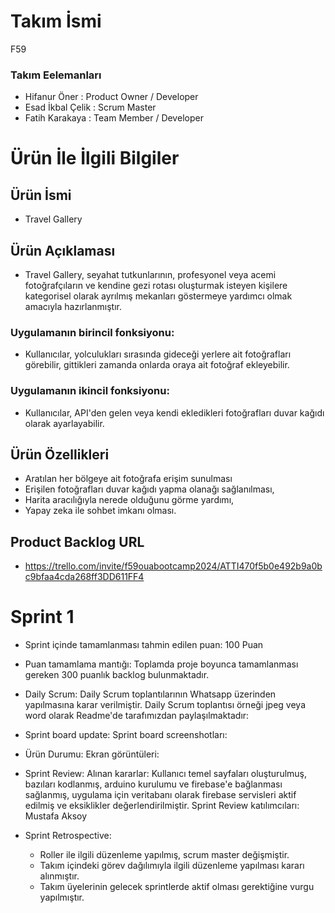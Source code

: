 # Takım İsmi

F59

### Takım Eelemanları
  - Hifanur Öner : Product Owner / Developer
  - Esad İkbal Çelik : Scrum Master
  - Fatih Karakaya : Team Member / Developer
  
 
# Ürün İle İlgili Bilgiler

## Ürün İsmi

   - Travel Gallery

## Ürün Açıklaması

   - Travel Gallery, seyahat tutkunlarının, profesyonel veya acemi fotoğrafçıların ve kendine gezi rotası oluşturmak isteyen kişilere kategorisel olarak ayrılmış mekanları göstermeye yardımcı olmak amacıyla hazırlanmıştır.

### Uygulamanın birincil fonksiyonu:

   - Kullanıcılar, yolculukları sırasında gideceği yerlere ait fotoğrafları görebilir, gittikleri zamanda onlarda oraya ait fotoğraf ekleyebilir.

### Uygulamanın ikincil fonksiyonu:

   - Kullanıcılar, API'den gelen veya kendi ekledikleri fotoğrafları duvar kağıdı olarak ayarlayabilir.
     
## Ürün Özellikleri

   - Aratılan her bölgeye ait fotoğrafa erişim sunulması
   - Erişilen fotoğrafları duvar kağıdı yapma olanağı sağlanılması,
   - Harita aracılığıyla nerede olduğunu görme yardımı,
   - Yapay zeka ile sohbet imkanı olması.

## Product Backlog URL

   - https://trello.com/invite/f59ouabootcamp2024/ATTI470f5b0e492b9a0bc9bfaa4cda268ff3DD611FF4

# Sprint 1

   - Sprint içinde tamamlanması tahmin edilen puan: 100 Puan

   - Puan tamamlama mantığı: Toplamda proje boyunca tamamlanması gereken 300 puanlık backlog bulunmaktadır.

   - Daily Scrum: Daily Scrum toplantılarının Whatsapp üzerinden yapılmasına karar verilmiştir. Daily Scrum toplantısı örneği jpeg veya word olarak Readme'de tarafımızdan paylaşılmaktadır:

    
   - Sprint board update: Sprint board screenshotları:
     

   - Ürün Durumu: Ekran görüntüleri:

   - Sprint Review: Alınan kararlar: Kullanıcı temel sayfaları oluşturulmuş, bazıları kodlanmış, arduino kurulumu ve firebase'e bağlanması sağlanmış, uygulama için veritabanı olarak firebase servisleri aktif edilmiş ve eksiklikler değerlendirilmiştir. Sprint Review katılımcıları: Mustafa Aksoy

   - Sprint Retrospective:

       - Roller ile ilgili düzenleme yapılmış, scrum master değişmiştir.
       - Takım içindeki görev dağılımıyla ilgili düzenleme yapılması kararı alınmıştır.
       - Takım üyelerinin gelecek sprintlerde aktif olması gerektiğine vurgu yapılmıştır.


